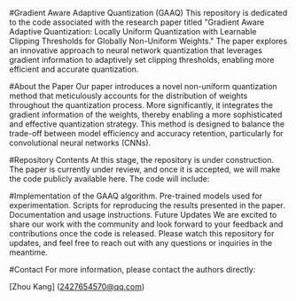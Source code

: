 #Gradient Aware Adaptive Quantization (GAAQ)
This repository is dedicated to the code associated with the research paper titled "Gradient Aware Adaptive Quantization: Locally Uniform Quantization with Learnable Clipping Thresholds for Globally Non-Uniform Weights." The paper explores an innovative approach to neural network quantization that leverages gradient information to adaptively set clipping thresholds, enabling more efficient and accurate quantization.

#About the Paper
Our paper introduces a novel non-uniform quantization method that meticulously accounts for the distribution of weights throughout the quantization process. More significantly, it integrates the gradient information of the weights, thereby enabling a more sophisticated and effective quantization strategy. This method is designed to balance the trade-off between model efficiency and accuracy retention, particularly for convolutional neural networks (CNNs).

#Repository Contents
At this stage, the repository is under construction. The paper is currently under review, and once it is accepted, we will make the code publicly available here. The code will include:

#Implementation of the GAAQ algorithm.
Pre-trained models used for experimentation.
Scripts for reproducing the results presented in the paper.
Documentation and usage instructions.
Future Updates
We are excited to share our work with the community and look forward to your feedback and contributions once the code is released. Please watch this repository for updates, and feel free to reach out with any questions or inquiries in the meantime.

#Contact
For more information, please contact the authors directly:

[Zhou Kang] (2427654570@qq.com)
